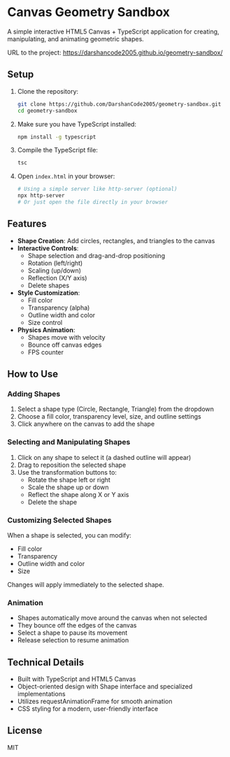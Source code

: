 # Canvas Geometry Sandbox

A simple interactive HTML5 Canvas + TypeScript application for creating, manipulating, and animating geometric shapes.

URL to the project: https://darshancode2005.github.io/geometry-sandbox/

## Setup

1. Clone the repository:
   ```bash
   git clone https://github.com/DarshanCode2005/geometry-sandbox.git
   cd geometry-sandbox
   ```

2. Make sure you have TypeScript installed:
   ```bash
   npm install -g typescript
   ```

3. Compile the TypeScript file:
   ```bash
   tsc
   ```

4. Open `index.html` in your browser:
   ```bash
   # Using a simple server like http-server (optional)
   npx http-server
   # Or just open the file directly in your browser
   ```

## Features

- **Shape Creation**: Add circles, rectangles, and triangles to the canvas
- **Interactive Controls**:
  - Shape selection and drag-and-drop positioning
  - Rotation (left/right)
  - Scaling (up/down)
  - Reflection (X/Y axis)
  - Delete shapes
- **Style Customization**:
  - Fill color
  - Transparency (alpha)
  - Outline width and color
  - Size control
- **Physics Animation**:
  - Shapes move with velocity
  - Bounce off canvas edges
  - FPS counter

## How to Use

### Adding Shapes

1. Select a shape type (Circle, Rectangle, Triangle) from the dropdown
2. Choose a fill color, transparency level, size, and outline settings
3. Click anywhere on the canvas to add the shape

### Selecting and Manipulating Shapes

1. Click on any shape to select it (a dashed outline will appear)
2. Drag to reposition the selected shape
3. Use the transformation buttons to:
   - Rotate the shape left or right
   - Scale the shape up or down
   - Reflect the shape along X or Y axis
   - Delete the shape

### Customizing Selected Shapes

When a shape is selected, you can modify:
- Fill color
- Transparency
- Outline width and color
- Size

Changes will apply immediately to the selected shape.

### Animation

- Shapes automatically move around the canvas when not selected
- They bounce off the edges of the canvas
- Select a shape to pause its movement
- Release selection to resume animation

## Technical Details

- Built with TypeScript and HTML5 Canvas
- Object-oriented design with Shape interface and specialized implementations
- Utilizes requestAnimationFrame for smooth animation
- CSS styling for a modern, user-friendly interface

## License

MIT 